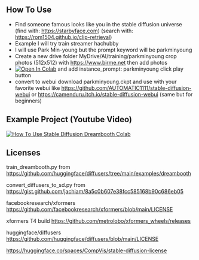 ## How To Use
- Find someone famous looks like you in the stable diffusion universe (find with: https://starbyface.com) (search with: https://rom1504.github.io/clip-retrieval)
- Example I will try train streamer hachubby 
- I will use Park Min-young but the prompt keyword will be parkminyoung
- Create a new drive folder MyDrive/AI/training/parkminyoung crop photos (512x512) with https://www.birme.net then add photos
- [![Open In Colab](https://colab.research.google.com/assets/colab-badge.svg)](https://colab.research.google.com/github/camenduru/stable-diffusion-dreambooth-colab/blob/main/stable-diffusion-dreambooth_colab.ipynb) and add instance_prompt: parkminyoung click play button
- convert to webui download parkminyoung.ckpt and use with your favorite webui like https://github.com/AUTOMATIC1111/stable-diffusion-webui or https://camenduru.itch.io/stable-diffusion-webui (same but for beginners)

## Example Project (Youtube Video)
[![How To Use Stable Diffusion Dreambooth Colab](https://i.imgur.com/fDgkaP0.jpg)](https://www.youtube.com/watch?v=5dK1altO4Qw)

## Licenses

train_dreambooth.py from https://github.com/huggingface/diffusers/tree/main/examples/dreambooth

convert_diffusers_to_sd.py from https://gist.github.com/jachiam/8a5c0b607e38fcc585168b90c686eb05

facebookresearch/xformers
https://github.com/facebookresearch/xformers/blob/main/LICENSE

xformers T4 build
https://github.com/metrolobo/xformers_wheels/releases

huggingface/diffusers
https://github.com/huggingface/diffusers/blob/main/LICENSE

https://huggingface.co/spaces/CompVis/stable-diffusion-license
